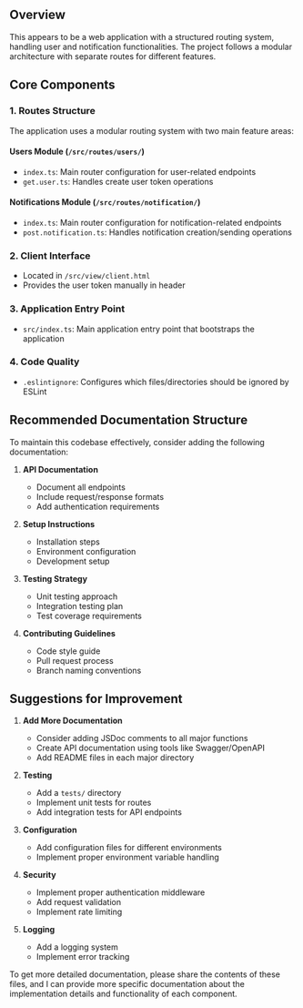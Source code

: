 
## Overview
This appears to be a web application with a structured routing system, handling user and notification functionalities. The project follows a modular architecture with separate routes for different features.

## Core Components

### 1. Routes Structure
The application uses a modular routing system with two main feature areas:

#### Users Module (`/src/routes/users/`)
- `index.ts`: Main router configuration for user-related endpoints
- `get.user.ts`: Handles create user token operations

#### Notifications Module (`/src/routes/notification/`)
- `index.ts`: Main router configuration for notification-related endpoints
- `post.notification.ts`: Handles notification creation/sending operations

### 2. Client Interface
- Located in `/src/view/client.html`
- Provides the user token manually in header  

### 3. Application Entry Point
- `src/index.ts`: Main application entry point that bootstraps the application

### 4. Code Quality
- `.eslintignore`: Configures which files/directories should be ignored by ESLint

## Recommended Documentation Structure

To maintain this codebase effectively, consider adding the following documentation:

1. **API Documentation**
   - Document all endpoints
   - Include request/response formats
   - Add authentication requirements

2. **Setup Instructions**
   - Installation steps
   - Environment configuration
   - Development setup

3. **Testing Strategy**
   - Unit testing approach
   - Integration testing plan
   - Test coverage requirements

4. **Contributing Guidelines**
   - Code style guide
   - Pull request process
   - Branch naming conventions

## Suggestions for Improvement

1. **Add More Documentation**
   - Consider adding JSDoc comments to all major functions
   - Create API documentation using tools like Swagger/OpenAPI
   - Add README files in each major directory

2. **Testing**
   - Add a `tests/` directory
   - Implement unit tests for routes
   - Add integration tests for API endpoints

3. **Configuration**
   - Add configuration files for different environments
   - Implement proper environment variable handling

4. **Security**
   - Implement proper authentication middleware
   - Add request validation
   - Implement rate limiting

5. **Logging**
   - Add a logging system
   - Implement error tracking

To get more detailed documentation, please share the contents of these files, and I can provide more specific documentation about the implementation details and functionality of each component.
